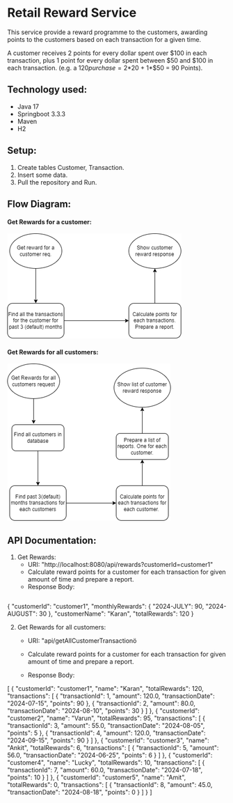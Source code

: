 # Retail Reward Service
This service provide a reward programme to the customers, awarding points to the customers based on each transaction for a given time.

A customer receives 2 points for every dollar spent over $100 in each transaction, plus 1 point for every dollar spent between $50 and $100 in each transaction.
(e.g. a $120 purchase = 2*$20 + 1*$50 = 90 Points).

## Technology used:
+ Java 17
+ Springboot 3.3.3
+ Maven
+ H2

## Setup:
1. Create tables Customer, Transaction.
2. Insert some data.
3. Pull the repository and Run.

## Flow Diagram:
#### Get Rewards for a customer:
![Flow Diagram 1](Doc/flow_diagram/get_reward_customer_flow.png)

#### Get Rewards for all customers:
![Flow Diagram 2](Doc/flow_diagram/get_rewards_for_all_customer_flow.png)

## API Documentation:
1. Get Rewards:
    + URI: "http://localhost:8080/api/rewards?customerId=customer1"
    + Calculate reward points for a customer for each transaction for given amount of time and prepare a report.
    + Response Body:
   ```json
{
    "customerId": "customer1",
    "monthlyRewards": {
        "2024-JULY": 90,
        "2024-AUGUST": 30
    },
    "customerName": "Karan",
    "totalRewards": 120
}    

2. Get Rewards for all customers:
    + URI: "api/getAllCustomerTransactionö
    
    + Calculate reward points for a customer for each transaction for given amount of time and prepare a report.
    + Response Body:
    
[
    {
        "customerId": "customer1",
        "name": "Karan",
        "totalRewards": 120,
        "transactions": [
            {
                "transactionId": 1,
                "amount": 120.0,
                "transactionDate": "2024-07-15",
                "points": 90
            },
            {
                "transactionId": 2,
                "amount": 80.0,
                "transactionDate": "2024-08-10",
                "points": 30
            }
        ]
    },
    {
        "customerId": "customer2",
        "name": "Varun",
        "totalRewards": 95,
        "transactions": [
            {
                "transactionId": 3,
                "amount": 55.0,
                "transactionDate": "2024-08-05",
                "points": 5
            },
            {
                "transactionId": 4,
                "amount": 120.0,
                "transactionDate": "2024-09-15",
                "points": 90
            }
        ]
    },
    {
        "customerId": "customer3",
        "name": "Ankit",
        "totalRewards": 6,
        "transactions": [
            {
                "transactionId": 5,
                "amount": 56.0,
                "transactionDate": "2024-06-25",
                "points": 6
            }
        ]
    },
    {
        "customerId": "customer4",
        "name": "Lucky",
        "totalRewards": 10,
        "transactions": [
            {
                "transactionId": 7,
                "amount": 60.0,
                "transactionDate": "2024-07-18",
                "points": 10
            }
        ]
    },
    {
        "customerId": "customer5",
        "name": "Amit",
        "totalRewards": 0,
        "transactions": [
           {
                "transactionId": 8,
                "amount": 45.0,
                "transactionDate": "2024-08-18",
                "points": 0
            }
        ]
    }
]
